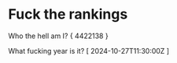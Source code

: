 # Fuck the rankings

Who the hell am I?
{ 4422138 }

What fucking year is it?
[ 2024-10-27T11:30:00Z ]
